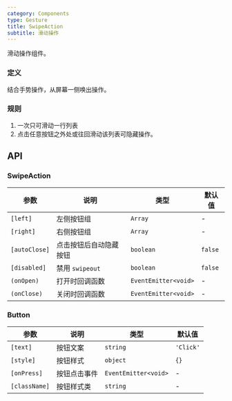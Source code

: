 ```yaml
---
category: Components
type: Gesture
title: SwipeAction
subtitle: 滑动操作
---
```


滑动操作组件。

### 定义
结合手势操作，从屏幕一侧唤出操作。

### 规则
1. 一次只可滑动一行列表
2. 点击任意按钮之外处或往回滑动该列表可隐藏操作。

## API

### SwipeAction

参数 | 说明 | 类型 | 默认值
----|-----|------|------|
| `[left]` | 左侧按钮组 | `Array` | - |
| `[right]` | 右侧按钮组 | `Array` | - |
| `[autoClose]` | 点击按钮后自动隐藏按钮 | `boolean` | `false` |
| `[disabled]` | 禁用 `swipeout` | `boolean` | `false` |
| `(onOpen)` | 打开时回调函数 | `EventEmitter<void>` | - |
| `(onClose)` | 关闭时回调函数 | `EventEmitter<void>` | - |

### Button

| 参数 | 说明 | 类型 | 默认值 |
|------|------------------|-------------------------|--------|
| `[text]` | 按钮文案 | `string` | `'Click'` |
| `[style]` | 按钮样式 | `object` | `{}` |
| `[onPress]` | 按钮点击事件 | `EventEmitter<void>` | - |
| `[className]` | 按钮样式类 | `string` | - |

